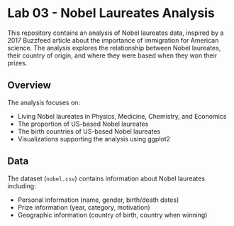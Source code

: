 # Lab 03 - Nobel Laureates Analysis

This repository contains an analysis of Nobel laureates data, inspired by a 2017 Buzzfeed article about the importance of immigration for American science. The analysis explores the relationship between Nobel laureates, their country of origin, and where they were based when they won their prizes.

## Overview

The analysis focuses on:
- Living Nobel laureates in Physics, Medicine, Chemistry, and Economics
- The proportion of US-based Nobel laureates
- The birth countries of US-based Nobel laureates
- Visualizations supporting the analysis using ggplot2

## Data

The dataset (`nobel.csv`) contains information about Nobel laureates including:
- Personal information (name, gender, birth/death dates)
- Prize information (year, category, motivation)
- Geographic information (country of birth, country when winning)